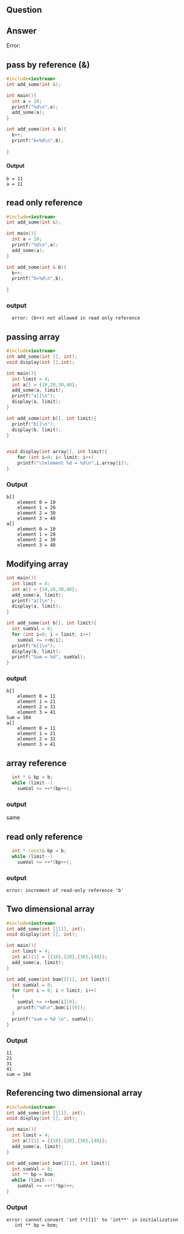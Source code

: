 ## Question


## Answer

Error: 


## pass by reference (&)

```c++
#include<iostream>
int add_some(int &);

int main(){
  int a = 10;
  printf("%d\n",a);
  add_some(a);
}

int add_some(int & b){
  b++;
  printf("b=%d\n",b);
  
}
```

#### Output
```
b = 11
a = 11
```

## read only reference
```c++
#include<iostream>
int add_some(int &);

int main(){
  int a = 10;
  printf("%d\n",a);
  add_some(a);
}

int add_some(int & b){
  b++;
  printf("b=%d\n",b);
  
}
```
### output
```
  error: (b++) not allowed in read only reference
```


## passing array 
```c++
#include<iostream>
int add_some(int [], int);
void display(int [],int);

int main(){
  int limit = 4;
  int a[] = {10,20,30,40};
  add_some(a, limit);
  printf("a[]\n");
  display(a, limit);
}

int add_some(int b[], int limit){
  printf("b[]\n");
  display(b, limit);
}


void display(int array[], int limit){
    for (int i=0; i< limit; i++)
    printf("\telement %d = %d\n",i,array[i]);
}
```

### Output
```
b[]
	element 0 = 10
	element 1 = 20
	element 2 = 30
	element 3 = 40
a[]
	element 0 = 10
	element 1 = 20
	element 2 = 30
	element 3 = 40
```  

## Modifying array
```c++
int main(){
  int limit = 4;
  int a[] = {10,20,30,40};
  add_some(a, limit);
  printf("a[]\n");
  display(a, limit);
}

int add_some(int b[], int limit){
  int sumVal = 0;
  for (int i=0; i < limit; i++)
    sumVal += ++b[i];
  printf("b[]\n");
  display(b, limit);
  printf("Sum = %d", sumVal);
}


```
### output
```
b[]
	element 0 = 11
	element 1 = 21
	element 2 = 31
	element 3 = 41
Sum = 104
a[]
	element 0 = 11
	element 1 = 21
	element 2 = 31
	element 3 = 41
```

## array reference
```c++
  int * & bp = b;
  while (limit--)
    sumVal += ++*(bp++);
```

### output
same 

## read only reference
```c++
  int * const& bp = b;
  while (limit--)
    sumVal += ++*(bp++);
```
### output
```
error: increment of read-only reference 'b'
```

## Two dimensional array
```c++
#include<iostream>
int add_some(int [][1], int);
void display(int [], int);

int main(){
  int limit = 4;
  int a[][1] = {{10},{20},{30},{40}};
  add_some(a, limit);
}

int add_some(int bom[][1], int limit){
  int sumVal = 0;
  for (int i = 0; i < limit; i++)
  {
    sumVal += ++bom[i][0];
    printf("%d\n",bom[i][0]);
  }
  printf("sum = %d \n", sumVal);
}
```

### Output
```
11
21
31
41
sum = 104 
```


## Referencing two dimensional array
```c++
#include<iostream>
int add_some(int [][1], int);
void display(int [], int);

int main(){
  int limit = 4;
  int a[][1] = {{10},{20},{30},{40}};
  add_some(a, limit);
}

int add_some(int bom[][1], int limit){
  int sumVal = 0;
  int ** bp = bom;
  while (limit--)
    sumVal += ++*(*bp)++;
}
```
### Output
```
error: cannot convert 'int (*)[1]' to 'int**' in initialization
   int ** bp = bom;
```   
